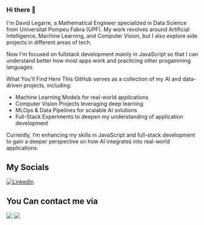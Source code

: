 ### Hi there 👋

I'm David Legarre, a Mathematical Engineer specialized in Data Science from Universitat Pompeu Fabra (UPF). My work revolves around Artificial Intelligence, Machine Learning, and Computer Vision, but I also explore side projects in different areas of tech.

Now I'm focused on fullstack development mainly in JavaScript so that I can understand better how most apps work and practicing other progamming languages.

What You'll Find Here
This GitHub serves as a collection of my AI and data-driven projects, including:

* Machine Learning Models for real-world applications
* Computer Vision Projects leveraging deep learning
* MLOps & Data Pipelines for scalable AI solutions
* Full-Stack Experiments to deepen my understanding of application development

Currently, I’m enhancing my skills in JavaScript and full-stack development to gain a deeper perspective on how AI integrates into real-world applications.

## My Socials
[![LinkedIn](https://img.shields.io/badge/linkedin-%230077B5.svg?style=for-the-badge&logo=linkedin&logoColor=white)](https://www.linkedin.com/in/david-legarre-saavedra)

## You Can contact me via
[![](https://img.shields.io/badge/Gmail-D14836?style=for-the-badge&logo=gmail&logoColor=white)](mailto:davidlegarre1@gmail.com)
[![](https://img.shields.io/badge/Telegram-2CA5E0?style=for-the-badge&logo=telegram&logoColor=white)](https://t.me/DavidLegarre)

<!--
**DavidLegarre/DavidLegarre** is a ✨ _special_ ✨ repository because its `README.md` (this file) appears on your GitHub profile.

Here are some ideas to get you started:

- 🔭 I’m currently working on ...
- 🌱 I’m currently learning ...
- 👯 I’m looking to collaborate on ...
- 🤔 I’m looking for help with ...
- 💬 Ask me about ...
- 📫 How to reach me: ...
- 😄 Pronouns: ...
- ⚡ Fun fact: ...
-->
